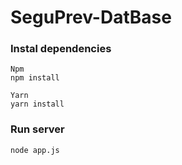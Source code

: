 # SeguPrev-DatBase

### Instal dependencies
```
Npm
npm install

Yarn
yarn install
```

### Run server
```
node app.js
```
